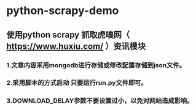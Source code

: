 # python-scrapy-demo
## 使用python scrapy 抓取虎嗅网（ https://www.huxiu.com/ ）资讯模块
### 1.文章内容采用mongodb进行存储或修改配置存储到json文件。
### 2.采用脚本的方式启动 只要运行run.py文件即可。
### 3.DOWNLOAD_DELAY参数不要设置过小，以免对网站造成影响。
  
  
   

